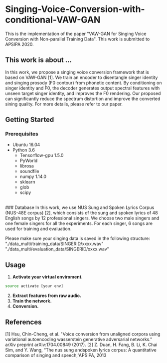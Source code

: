 # Singing-Voice-Conversion-with-conditional-VAW-GAN
This is the implementation of the paper "VAW-GAN for Singing Voice Conversion with Non-parallel Training Data". This work is submitted to APSIPA 2020.

## This work is about ...
In this work, we propose a singing voice conversion framework that is based on VAW-GAN [1]. We train an encoder to disentangle singer identity and singing prosody (F0 contour) from phonetic content. By conditioning on singer identity and F0, the decoder generates output spectral features with unseen target singer identity, and improves the F0 rendering. Our proposed can significantly reduce the spectrum distortion and improve the converted sining quality. For more details, please refer to our paper.

## Getting Started


### Prerequisites

- Ubuntu 16.04  
- Python 3.6 
  - Tensorflow-gpu 1.5.0
  - PyWorld
  - librosa
  - soundfile
  - numpy 1.14.0
  - sklearn
  - glob
  - scipy
<br/>
### Database
In this work, we use  NUS  Sung  and  Spoken  Lyrics  Corpus (NUS-48E corpus) [2], which consists of the sung and spoken lyrics  of  48  English  songs  by  12  professional  singers.  We choose  two  male  singers  and  one  female  singers  for  all  the experiments.  For  each  singer,  6  songs  are  used  for  training and evaluation.

Please make sure your singing data is saved in the following structure:
"./data_multi/training_data/SINGERID/xxxx.wav"
"./data_multi/evaluation_data/SINGERID/xxxx.wav"

## Usage
1. **Activate your virtual enviroment.**
```bash
source activate [your env]
```
2. **Extract features from raw audio.**
3. **Train the network.**
4. **Conversion.**

## References
[1] Hsu, Chin-Cheng, et al. "Voice conversion from unaligned corpora using variational autoencoding wasserstein generative adversarial networks." arXiv preprint arXiv:1704.00849 (2017).
[2] Z. Duan, H. Fang, B. Li, K. Chai Sim, and Y. Wang, “The nus sung andspoken lyrics corpus: A quantitative comparison of singing and speech,”APSIPA, 2013

